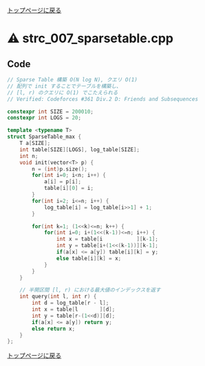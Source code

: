 <!-- mathjax config similar to math.stackexchange -->
<script type="text/x-mathjax-config">
  MathJax.Hub.Config({ tex2jax: { inlineMath: [ ['$','$'] ] } });
</script>
<script type="text/javascript"
  src="http://cdn.mathjax.org/mathjax/latest/MathJax.js?config=TeX-AMS_HTML">
</script>
<meta http-equiv="X-UA-Compatible" CONTENT="IE=EmulateIE7" />

<script type="text/javascript" src="https://cdnjs.cloudflare.com/ajax/libs/jquery/3.4.1/jquery.min.js"></script>
<link rel="stylesheet" href="../css/copy-button.css" />
<script type="text/javascript" src="../js/balloons.js"></script>
<script type="text/javascript" src="../js/copy-button.js"></script>



[トップページに戻る](../index.html)

# :warning: strc\_007\_sparsetable.cpp

## Code

```cpp
// Sparse Table 構築 O(N log N), クエリ O(1)
// 配列で init することでテーブルを構築し、
// [l, r) のクエリに O(1) でこたえられる
// Verified: Codeforces #361 Div.2 D: Friends and Subsequences

constexpr int SIZE = 200010;
constexpr int LOGS = 20;

template <typename T>
struct SparseTable_max {
    T a[SIZE];
    int table[SIZE][LOGS], log_table[SIZE];
    int n;
    void init(vector<T> p) {
        n = (int)p.size();
        for(int i=0; i<n; i++) {
            a[i] = p[i];
            table[i][0] = i;
        }
        for(int i=2; i<=n; i++) {
            log_table[i] = log_table[i>>1] + 1;
        }

        for(int k=1; (1<<k)<=n; k++) {
            for(int i=0; i+(1<<(k-1))<=n; i++) {
                int x = table[i           ][k-1];
                int y = table[i+(1<<(k-1))][k-1];
                if(a[x] <= a[y]) table[i][k] = y;
                else table[i][k] = x;
            }
        }
    }

    // 半開区間 [l, r) における最大値のインデックスを返す
    int query(int l, int r) {
        int d = log_table[r - l];
        int x = table[l       ][d];
        int y = table[r-(1<<d)][d];
        if(a[x] <= a[y]) return y;
        else return x;
    }
};
```

[トップページに戻る](../index.html)
